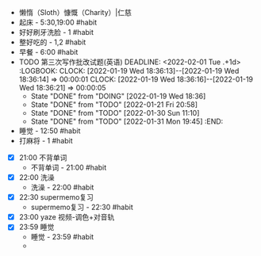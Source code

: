 - 懒惰（Sloth）慷慨（Charity）|仁慈
- 起床 - 5:30,19:00 #habit
- 好好刷牙洗脸 - 1 #habit
- 整好吃的 - 1,2 #habit
- 早餐 - 6:00 #habit
- TODO 第三次写作批改试题(英语)
  DEADLINE: <2022-02-01 Tue .+1d>
  :LOGBOOK:
  CLOCK: [2022-01-19 Wed 18:36:13]--[2022-01-19 Wed 18:36:14] =>  00:00:01
  CLOCK: [2022-01-19 Wed 18:36:16]--[2022-01-19 Wed 18:36:21] =>  00:00:05
  * State "DONE" from "DOING" [2022-01-19 Wed 18:36]
  * State "DONE" from "TODO" [2022-01-21 Fri 20:58]
  * State "DONE" from "TODO" [2022-01-30 Sun 11:10]
  * State "DONE" from "TODO" [2022-01-31 Mon 19:45]
  :END:
- 睡觉 - 12:50 #habit
- 打麻将 - 1 #habit
- [x] 21:00 不背单词
	- 不背单词 - 21:00 #habit
- [x] 22:00 洗澡
	- 洗澡 - 22:00 #habit
- [x] 22:30 supermemo复习
	- supermemo复习 - 22:30 #habit
- [x] 23:00 yaze 视频-调色+对音轨
- [x] 23:59 睡觉
	- 睡觉 - 23:59 #habit
	-